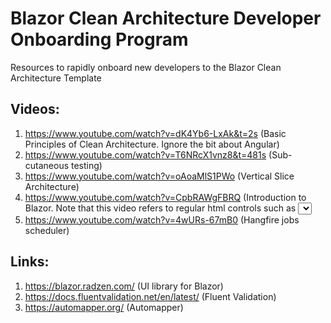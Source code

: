 # Blazor Clean Architecture Developer Onboarding Program
Resources to rapidly onboard new developers to the Blazor Clean Architecture Template

## Videos:
1. https://www.youtube.com/watch?v=dK4Yb6-LxAk&t=2s (Basic Principles of Clean Architecture. Ignore the bit about Angular)
2. https://www.youtube.com/watch?v=T6NRcX1vnz8&t=481s (Sub-cutaneous testing)
3. https://www.youtube.com/watch?v=oAoaMlS1PWo (Vertical Slice Architecture)
4. https://www.youtube.com/watch?v=CpbRAWgFBRQ (Introduction to Blazor. Note that this video refers to regular html controls such as <select>, <input> etc. In real world, we use a UI library such as Radzen Blazor or Telerik Blazor)
5. https://www.youtube.com/watch?v=4wURs-67mB0 (Hangfire jobs scheduler)

## Links:
1. https://blazor.radzen.com/ (UI library for Blazor)
2. https://docs.fluentvalidation.net/en/latest/ (Fluent Validation)
3. https://automapper.org/ (Automapper)



